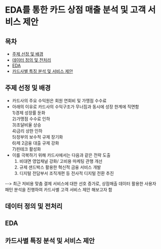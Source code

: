 # EDA를 통한 카드 상점 매출 분석 및 고객 서비스 제안

## 목차   
- [주제 선정 및 배경](#주제-선정-및-배경)   
- [데이터 정의 및 전처리](#데이터-정의-및-전처리)   
- [EDA](#EDA)   
- [카드사별 특징 분석 및 서비스 제안 ](#카드사별-특징-분석-및-서비스-)   

   
## 주제 선정 및 배경   
- 카드사의 주요 수익원은 회원 연회비 및 가맹점 수수료
- 아래의 이유로 카드사의 수익구조가 무너짐과 동시에 성장 한계에 직면함   
  1)경제 성장률 둔화   
  2)가맹점 수수료 인하   
  3)조달비율 상승   
  4)금리 상한 인하   
  5)정부의 보수적 규제 장기화   
  6)제 2금융 대출 규제 강화   
  7)핀테크 활성화   
- 이를 극복하기 위해 카드사에서는 다음과 같은 전략 도출
  1) 비대면 영업채널 강화/ 고비용 마케팅 관행 개선
  2) 규제 샌드박스 활용한 혁신적 금융 서비스 개발
  3) 디지털 전담부서 조직개편 등 전사적 디지털 전환 추진 
   
--> 최근 저비용 맞춤 결제 서비스에 대한 선호 증가로, 상점매출 데이터 활용한 사용자 패턴 분석을 진행하여 카드사별 고객 서비스 제안 해보고자 함

## 데이터 정의 및 전처리



## EDA



## 카드사별 특징 분석 및 서비스 제안 
